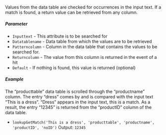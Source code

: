 Values from the data table are checked for occurrences in the input text. If a match is found,
a return value can be retrieved from any column.

##### Parameter
* `Inputtext` - This attribute is to be searched for
* `Datatablename` - Data table from which the values are to be retrieved
* `Patterncolumn` - Column in the data table that contains the values to be searched for.
* `Returncolumn` - The value from this column is returned in the event of a hit
* `Default` - If nothing is found, this value is returned (optional)

##### Example
The “producttable” data table is scrolled through the “productname” column. The entry “dress” comes by and is compared with the
input text “This is a dress”. “Dress” appears in the input text, this is a match.
As a result, the entry “12345” is returned from the “productID” column of the data table.
* `lookupGetMatch('This is a dress', 'producttable', 'productname', 'productID', 'noID')` Output: `12345`
